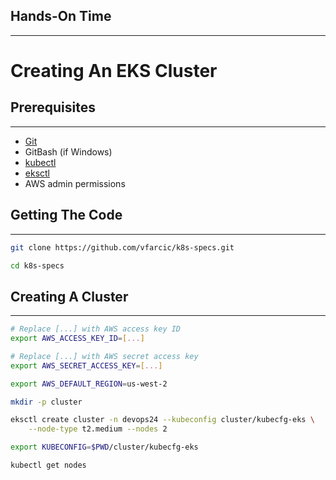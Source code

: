 ## Hands-On Time

---

# Creating An EKS Cluster


## Prerequisites

---

* [Git](https://git-scm.com/)
* GitBash (if Windows)
* [kubectl](https://kubernetes.io/docs/tasks/tools/install-kubectl/)
* [eksctl](https://github.com/weaveworks/eksctl)
* AWS admin permissions


## Getting The Code

---

```bash
git clone https://github.com/vfarcic/k8s-specs.git

cd k8s-specs
```


## Creating A Cluster

---

```bash
# Replace [...] with AWS access key ID
export AWS_ACCESS_KEY_ID=[...]

# Replace [...] with AWS secret access key
export AWS_SECRET_ACCESS_KEY=[...]

export AWS_DEFAULT_REGION=us-west-2

mkdir -p cluster

eksctl create cluster -n devops24 --kubeconfig cluster/kubecfg-eks \
    --node-type t2.medium --nodes 2

export KUBECONFIG=$PWD/cluster/kubecfg-eks

kubectl get nodes
```
